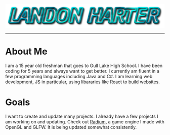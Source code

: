 <img src="./name.png">

***

<h1 style="font-weight=bold;font-size=large;">About Me</h1>

I am a 15 year old freshman that goes to Gull Lake High School. I have been coding for 5 years and always want to get better. I currently am fluent in a few programming languages including Java and C#. I am learning web development, JS in particular, using libararies like React to build websites.

<h1 style="font-weight=bold;font-size=large;">Goals</h1>

I want to create and update many projects. I already have a few projects I am working on and updating. Check out [Radium](https://github.com/LandonHarter/radium), a game engine I made with OpenGL and GLFW. It is being updated somewhat consistently.

